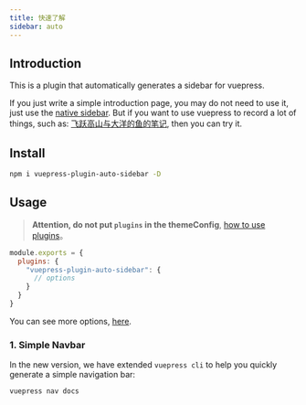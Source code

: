 ```yaml
---
title: 快速了解
sidebar: auto
---
```


## Introduction

This is a plugin that automatically generates a sidebar for vuepress.

If you just write a simple introduction page, you may do not need to use it, just use the [native sidebar](https://vuepress.vuejs.org/theme/default-theme-config.html#sidebar). But if you want to use vuepress to record a lot of things, such as: [飞跃高山与大洋的鱼的笔记](https://docs.shanyuhai.top/), then you can try it.



## Install

```bash
npm i vuepress-plugin-auto-sidebar -D
```



## Usage

> **Attention, do not put `plugins` in the themeConfig**, [how to use plugins](https://vuepress.vuejs.org/plugin/using-a-plugin.html#using-a-plugin)。

```js
module.exports = {
  plugins: {
    "vuepress-plugin-auto-sidebar": {
      // options
    }
  }
}
```

You can see more options, [here](/features/).



### 1. Simple Navbar

In the new version, we have extended `vuepress cli` to help you quickly generate a simple navigation bar:

```bash
vuepress nav docs
```